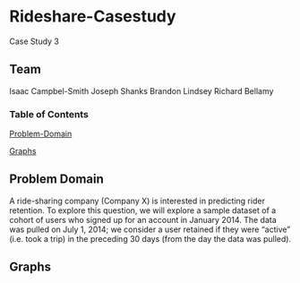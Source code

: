 # Rideshare-Casestudy
Case Study 3

## Team
Isaac Campbel-Smith
Joseph Shanks
Brandon Lindsey
Richard Bellamy

### Table of Contents

[Problem-Domain](#Problem-Domain)

[Graphs](#Graphs)

## Problem Domain
A ride-sharing company (Company X) is interested in predicting rider retention. To explore this question, we will explore a sample dataset of a cohort of
users who signed up for an account in January 2014. The data was pulled on July
1, 2014; we consider a user retained if they were “active” (i.e. took a trip)
in the preceding 30 days (from the day the data was pulled).

## Graphs